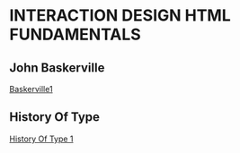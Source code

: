 INTERACTION DESIGN HTML FUNDAMENTALS
====================================
John Baskerville
----------------
[Baskerville1](https://github.com/CalumDixon/JohnBaskerville/blob/gh-pages/johnbaskerville1.html)

History Of Type
---------------
[History Of Type 1](https://github.com/CalumDixon/JohnBaskerville/blob/gh-pages/historyoftype1.html)